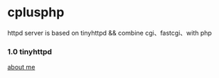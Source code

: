 # cplusphp
httpd server is based on tinyhttpd &amp;&amp; combine cgi、fastcgi、with php 

### 1.0 tinyhttpd
[about me](http:sourceforge.net/projects/tinyhttpd/, 'tinyhttpd')

